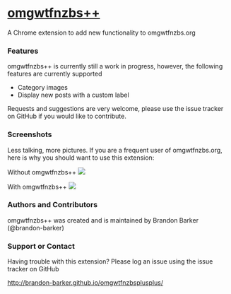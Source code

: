 [omgwtfnzbs++](http://brandon-barker.github.io/omgwtfnzbsplusplus/)
==================

A Chrome extension to add new functionality to omgwtfnzbs.org

### Features
omgwtfnzbs++ is currently still a work in progress, however, the following features are currently supported

* Category images
* Display new posts with a custom label

Requests and suggestions are very welcome, please use the issue tracker on GitHub if you would like to contribute.
 
### Screenshots
Less talking, more pictures. If you are a frequent user of omgwtfnzbs.org, here is why you should want to use this extension:

Without omgwtfnzbs++
![](http://brandon-barker.github.io/omgwtfnzbsplusplus/images/browse_disabled.png)

With omgwtfnzbs++
![](http://brandon-barker.github.io/omgwtfnzbsplusplus/images/browse_enabled.png)

### Authors and Contributors
omgwtfnzbs++ was created and is maintained by Brandon Barker (@brandon-barker)

### Support or Contact
Having trouble with this extension? Please log an issue using the issue tracker on GitHub

http://brandon-barker.github.io/omgwtfnzbsplusplus/

